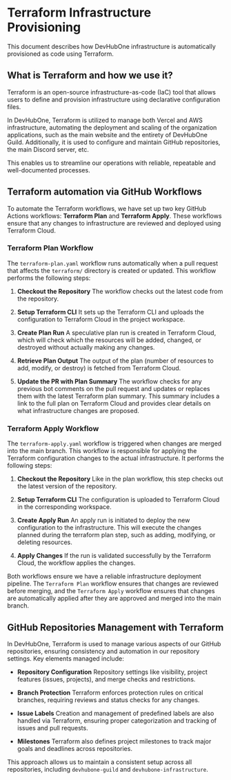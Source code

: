 # Terraform Infrastructure Provisioning

This document describes how DevHubOne infrastructure is automatically provisioned
as code using Terraform.

## What is Terraform and how we use it?

Terraform is an open-source infrastructure-as-code (IaC) tool that allows users
to define and provision infrastructure using declarative configuration files.

In DevHubOne, Terraform is utilized to manage both Vercel and AWS infrastructure,
automating the deployment and scaling of the organization applications, such as
the main website and the entirety of DevHubOne Guild. Additionally, it is used
to configure and maintain GitHub repositories, the main Discord server, etc.

This enables us to streamline our operations with reliable, repeatable and well-documented
processes.

## Terraform automation via GitHub Workflows

To automate the Terraform workflows, we have set up two key GitHub Actions workflows:
**Terraform Plan** and **Terraform Apply**. These workflows ensure that any changes
to infrastructure are reviewed and deployed using Terraform Cloud.

### Terraform Plan Workflow

The `terraform-plan.yaml` workflow runs automatically when a pull request that
affects the `terraform/` directory is created or updated. This workflow performs
the following steps:

1. **Checkout the Repository**
   The workflow checks out the latest code from the repository.

2. **Setup Terraform CLI**
   It sets up the Terraform CLI and uploads the configuration to Terraform Cloud
   in the project workspace.

3. **Create Plan Run**
   A speculative plan run is created in Terraform Cloud, which will check which
   the resources will be added, changed, or destroyed without actually making any
   changes.

4. **Retrieve Plan Output**
   The output of the plan (number of resources to add, modify, or destroy) is fetched
   from Terraform Cloud.

5. **Update the PR with Plan Summary**
   The workflow checks for any previous bot comments on the pull request and updates
   or replaces them with the latest Terraform plan summary. This summary includes
   a link to the full plan on Terraform Cloud and provides clear details on what
   infrastructure changes are proposed.

### Terraform Apply Workflow

The `terraform-apply.yaml` workflow is triggered when changes are merged into the
main branch. This workflow is responsible for applying the Terraform configuration
changes to the actual infrastructure. It performs the following steps:

1. **Checkout the Repository**
   Like in the plan workflow, this step checks out the latest version of the repository.

2. **Setup Terraform CLI**
   The configuration is uploaded to Terraform Cloud in the corresponding workspace.

3. **Create Apply Run**
   An apply run is initiated to deploy the new configuration to the infrastructure.
   This will execute the changes planned during the terraform plan step, such as
   adding, modifying, or deleting resources.

4. **Apply Changes**
   If the run is validated successfully by the Terraform Cloud, the workflow applies
   the changes.

Both workflows ensure we have a reliable infrastructure deployment pipeline. The
`Terraform Plan` workflow ensures that changes are reviewed before merging, and the
`Terraform Apply` workflow ensures that changes are automatically applied after
they are approved and merged into the main branch.

## GitHub Repositories Management with Terraform

In DevHubOne, Terraform is used to manage various aspects of our GitHub repositories,
ensuring consistency and automation in our repository settings. Key elements managed
include:

- **Repository Configuration**
  Repository settings like visibility, project features (issues, projects), and merge
  checks and restrictions.

- **Branch Protection**
  Terraform enforces protection rules on critical branches, requiring reviews and
  status checks for any changes.

- **Issue Labels**
  Creation and management of predefined labels are also handled via Terraform,
  ensuring proper categorization and tracking of issues and pull requests.

- **Milestones**
  Terraform also defines project milestones to track major goals and deadlines
  across repositories.

This approach allows us to maintain a consistent setup across all repositories,
including `devhubone-guild` and `devhubone-infrastructure`.
